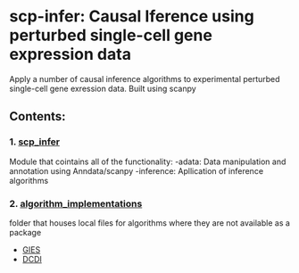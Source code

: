 # scp-infer: Causal Iference using perturbed single-cell gene expression data
Apply a number of causal inference algorithms to experimental perturbed single-cell gene exression data.
Built using scanpy

## Contents:
### 1. [scp_infer](scp_infer)
Module that cointains all of the functionality:
-adata:
  Data manipulation and annotation using Anndata/scanpy
-inference:
  Apllication of inference algorithms

### 2. [algorithm_implementations](algorithm_implementations)

folder that houses local files for algorithms where they are not available as a package
- [GIES](https://github.com/juangamella/gies)
- [DCDI](https://github.com/slachapelle/dcdi/tree/master/dcdi)

